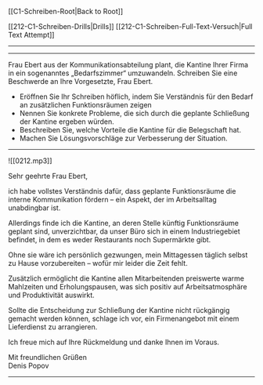 [[C1-Schreiben-Root|Back to Root]]

[[212-C1-Schreiben-Drills|Drills]]
[[212-C1-Schreiben-Full-Text-Versuch|Full Text Attempt]]

----
---

Frau Ebert aus der Kommunikationsabteilung plant, die Kantine Ihrer Firma in ein sogenanntes „Bedarfszimmer“ umzuwandeln. Schreiben Sie eine Beschwerde an Ihre Vorgesetzte, Frau Ebert.
- Eröffnen Sie Ihr Schreiben höflich, indem Sie Verständnis für den Bedarf an zusätzlichen Funktionsräumen zeigen
- Nennen Sie konkrete Probleme, die sich durch die geplante Schließung der Kantine ergeben würden.
- Beschreiben Sie, welche Vorteile die Kantine für die Belegschaft hat.
- Machen Sie Lösungsvorschläge zur Verbesserung der Situation.


---

![[0212.mp3]]

Sehr geehrte Frau Ebert,

ich habe vollstes Verständnis dafür, dass geplante Funktionsräume die interne Kommunikation fördern – ein Aspekt, der im Arbeitsalltag unabdingbar ist.

Allerdings finde ich die Kantine, an deren Stelle künftig Funktionsräume geplant sind, unverzichtbar, da unser Büro sich in einem Industriegebiet befindet, in dem es weder Restaurants noch Supermärkte gibt.

Ohne sie wäre ich persönlich gezwungen, mein Mittagessen täglich selbst zu Hause vorzubereiten – wofür mir leider die Zeit fehlt.

Zusätzlich ermöglicht die Kantine allen Mitarbeitenden preiswerte warme Mahlzeiten und Erholungspausen, was sich positiv auf Arbeitsatmosphäre und Produktivität auswirkt.

Sollte die Entscheidung zur Schließung der Kantine nicht rückgängig gemacht werden können, schlage ich vor, ein Firmenangebot mit einem Lieferdienst zu arrangieren. 

Ich freue mich auf Ihre Rückmeldung und danke Ihnen im Voraus.

Mit freundlichen Grüßen  
Denis Popov

--- 
